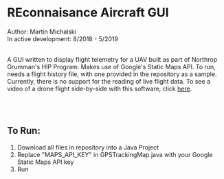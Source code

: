 # REconnaisance Aircraft GUI
Author: Martin Michalski<br/>
In active development: 8/2018 - 5/2019<br/><br/>

A GUI written to display flight telemetry for a UAV built as part of Northrop Grumman's HIP Program. Makes use of Google's Static Maps API.
To run, needs a flight history file, with one provided in the repository as a sample. Currently, there is no support for 
the reading of live flight data. To see a video of a drone flight side-by-side with this software, click 
[here](https://www.youtube.com/watch?v=ujrxqKpUfvo&t=128s).

<br/><br/><h2>To Run:</h2>
1. Download all files in repository into a Java Project <br/>
2. Replace "MAPS_API_KEY" in GPSTrackingMap.java with your Google Static Maps API key <br/>
3. Run
